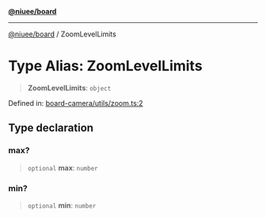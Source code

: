 [**@niuee/board**](../README.md)

***

[@niuee/board](../globals.md) / ZoomLevelLimits

# Type Alias: ZoomLevelLimits

> **ZoomLevelLimits**: `object`

Defined in: [board-camera/utils/zoom.ts:2](https://github.com/niuee/board/blob/e6c1edcccf6525a0cc9088782c7c4653e837f533/src/board-camera/utils/zoom.ts#L2)

## Type declaration

### max?

> `optional` **max**: `number`

### min?

> `optional` **min**: `number`
